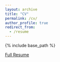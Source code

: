 ```yaml
---
layout: archive
title: "CV"
permalink: /cv/
author_profile: true
redirect_from:
  - /resume
---
```


{% include base_path %}

[Full Resume](/files/kiran_cv.pdf)
